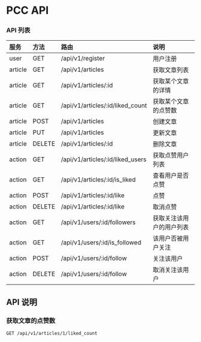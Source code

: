 # PCC API


###  API 列表

| 服务     | 方法     | 路由                  | 说明                     |
|:--------|:--------|:---------------------|:------------------------|
| user    | GET     | /api/v1/register     | 用户注册                  |
| article | GET     | /api/v1/articles     | 获取文章列表               |
| article | GET     | /api/v1/articles/:id | 获取某个文章的详情         |
| article | GET     | /api/v1/articles/:id/liked_count | 获取某个文章的点赞数         |
| article | POST    | /api/v1/articles     | 创建文章                 |
| article | PUT     | /api/v1/articles     | 更新文章                 |
| article | DELETE  | /api/v1/articles/:id | 删除文章                 |
| action  | GET     | /api/v1/articles/:id/liked_users | 获取点赞用户列表 |
| action  | GET     | /api/v1/articles/:id/is_liked    | 查看用户是否点赞 |
| action  | POST    | /api/v1/articles/:id/like        | 点赞           |
| action  | DELETE  | /api/v1/articles/:id/like        | 取消点赞        |
| action  | GET     | /api/v1/users/:id/followers      | 获取关注该用户的用户列表 |
| action  | GET     | /api/v1/users/:id/is_followed    | 该用户否被用户关注      |
| action  | POST    | /api/v1/users/:id/follow         | 关注该用户             |
| action  | DELETE  | /api/v1/users/:id/follow         | 取消关注该用户          |


## API 说明

### 获取文章的点赞数

```bash
GET /api/v1/articles/1/liked_count
```
